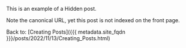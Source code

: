 This is an example of a Hidden post.

Note the canonical URL, yet this post is not indexed on the front page.



Back to: [Creating Posts]({{{ metadata.site_fqdn }}}/posts/2022/11/13/Creating_Posts.html)
